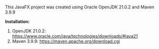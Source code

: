 This JavaFX project was created using Oracle OpenJDK 21.0.2 and Maven 3.9.9

**Installation:**
1. OpenJDK 21.0.2: https://www.oracle.com/java/technologies/downloads/#java21
2. Maven 3.9.9: https://maven.apache.org/download.cgi